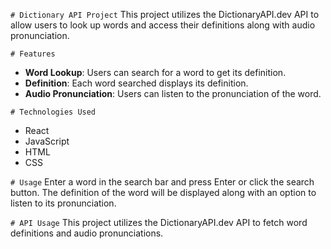 `# Dictionary API Project`
This project utilizes the DictionaryAPI.dev API to allow users to look up words and access their definitions along with audio pronunciation.

`# Features`
- **Word Lookup**: Users can search for a word to get its definition.
- **Definition**: Each word searched displays its definition.
- **Audio Pronunciation**: Users can listen to the pronunciation of the word.

`# Technologies Used`
- React
- JavaScript
- HTML
- CSS

`# Usage`
Enter a word in the search bar and press Enter or click the search button.
The definition of the word will be displayed along with an option to listen to its pronunciation.

`# API Usage`
This project utilizes the DictionaryAPI.dev API to fetch word definitions and audio pronunciations.
